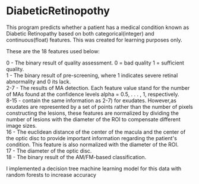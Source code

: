 # DiabeticRetinopothy
This program predicts whether a patient has a medical condition known as Diabetic Retinopathy based on both categorical(integer) and continuous(float) features. This was created for learning purposes only. 

These are the 18 features used below: <br/>

0 - The binary result of quality assessment. 0 = bad quality 1 = sufficient quality.<br/>
1 - The binary result of pre-screening, where 1 indicates severe retinal abnormality and 0 its lack. <br/>
2-7 - The results of MA detection. Each feature value stand for the number of MAs found at the confidence levels alpha = 0.5, . . . , 1, respectively.<br/>
8-15 - contain the same information as 2-7) for exudates. However,as exudates are represented by a set of points rather than the number of pixels constructing the lesions, these features are normalized by dividing the number of lesions with the diameter of the ROI to compensate different image sizes.<br/>
16 - The euclidean distance of the center of the macula and the center of the optic disc to provide important information regarding the patient's condition. This feature is also normalized with the diameter of the ROI.<br/>
17 - The diameter of the optic disc.<br/>
18 - The binary result of the AM/FM-based classification. <br/>

I implemented a decision tree machine learning model for this data with random forests to increase accuracy
